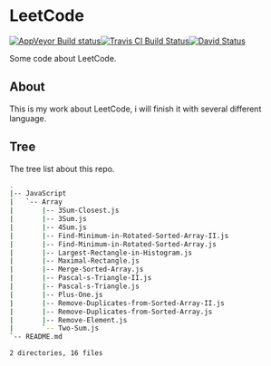 LeetCode
========

[![AppVeyor Build status](https://ci.appveyor.com/api/projects/status/2b3hf6x94n1fqbd4?svg=true)](https://ci.appveyor.com/project/liril-net/leetcode)[![Travis CI Build Status](https://travis-ci.org/liril-net/leetcode.svg?branch=master)](https://travis-ci.org/liril-net/leetcode)[![David Status](https://david-dm.org/liril-net/leetcode.svg)](https://david-dm.org/liril-net/leetcode.svg)

Some code about LeetCode.

About
-----

This is my work about LeetCode, i will finish it with several different language.

Tree
----

The tree list about this repo.

```bash
.
|-- JavaScript
|   `-- Array
|       |-- 3Sum-Closest.js
|       |-- 3Sum.js
|       |-- 4Sum.js
|       |-- Find-Minimum-in-Rotated-Sorted-Array-II.js
|       |-- Find-Minimum-in-Rotated-Sorted-Array.js
|       |-- Largest-Rectangle-in-Histogram.js
|       |-- Maximal-Rectangle.js
|       |-- Merge-Sorted-Array.js
|       |-- Pascal-s-Triangle-II.js
|       |-- Pascal-s-Triangle.js
|       |-- Plus-One.js
|       |-- Remove-Duplicates-from-Sorted-Array-II.js
|       |-- Remove-Duplicates-from-Sorted-Array.js
|       |-- Remove-Element.js
|       `-- Two-Sum.js
`-- README.md

2 directories, 16 files
```
